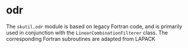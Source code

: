# odr

The `skutil.odr` module is based on legacy Fortran code, and is primarily used in conjunction with the `LinearCombinationFilterer` class. The corresponding Fortran subroutines are adapted from LAPACK
